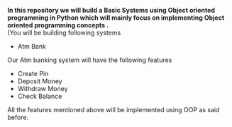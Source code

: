 **In this repository we will build a Basic Systems using Object oriented programming in Python which will mainly focus on implementing 
 Object oriented programming concepts .**
<br>
(You will be building following systems
- Atm Bank
 
Our Atm banking system will have the following features
- Create Pin
- Deposit Money
- Withdraw Money
- Check Balance

All the features mentioned above will be implemented using OOP as said before.
